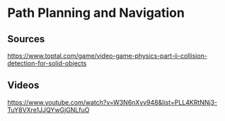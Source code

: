 # Path Planning and Navigation

## Sources

https://www.toptal.com/game/video-game-physics-part-ii-collision-detection-for-solid-objects

## Videos
https://www.youtube.com/watch?v=W3N6nXyv948&list=PLL4KRtNNj3-TuY8VXre1JJQYwGjGNLfuO
